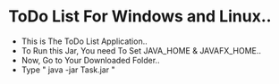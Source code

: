 # ToDo List For Windows and Linux..
* This is The ToDo List Application..
* To Run this Jar, You need To Set JAVA_HOME & JAVAFX_HOME..
* Now, Go to Your Downloaded Folder..
* Type " java -jar Task.jar " 
